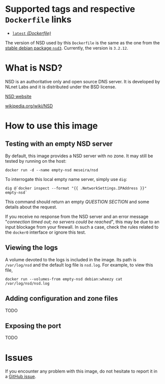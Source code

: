 Supported tags and respective `Dockerfile` links
================================================

* [`latest` *(Dockerfile)*][1]

The version of NSD used by this `Dockerfile` is the same as the one from the [stable debian package `nsd3`][2]. Currently, the version is `3.2.12`.

What is NSD?
============

NSD is an authoritative only and open source DNS server. It is developed by NLnet Labs and it is distributed under the BSD license.

[NSD website][3]

[wikipedia.org/wiki/NSD][4]

How to use this image
=====================

Testing with an empty NSD server
--------------------------------

By default, this image provides a NSD server with no zone. It may still be tested by running on the host:

    docker run -d --name empty-nsd meseira/nsd

To interrogate this local empty name server, simply use `dig`:

    dig @`docker inspect --format "{{ .NetworkSettings.IPAddress }}" empty-nsd`

This command should return an empty *QUESTION SECTION* and some details about the request.

If you receive no response from the NSD server and an error message "*connection timed out; no servers could be reached*", this may be due to an input blockage from your firewall. In such a case, check the rules related to the `docker0` interface or ignore this test.

Viewing the logs
----------------

A volume devoted to the logs is included in the image. Its path is `/var/log/nsd` and the default log file is `nsd.log`. For example, to view this file,

    docker run --volumes-from empty-nsd debian:wheezy cat /var/log/nsd/nsd.log

Adding configuration and zone files
-----------------------------------

TODO

Exposing the port
-----------------

TODO

Issues
======

If you encounter any problem with this image, do not hesitate to report it in a [GitHub issue][5].

  [1]: https://github.com/Meseira/docker-nsd/blob/master/Dockerfile
  [2]: https://packages.debian.org/fr/wheezy/nsd3
  [3]: https://www.nlnetlabs.nl/projects/nsd/
  [4]: https://en.wikipedia.org/wiki/NSD
  [5]: https://github.com/Meseira/docker-nsd/issues
